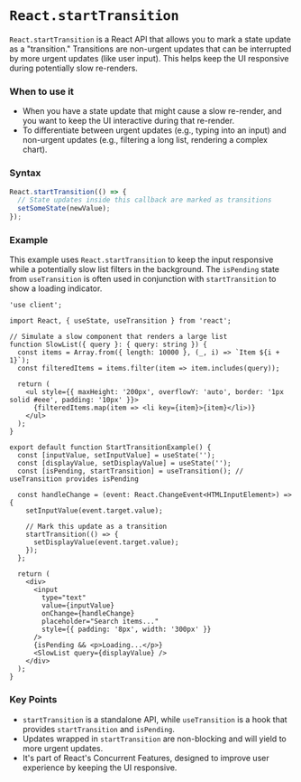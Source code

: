 
# `React.startTransition`

`React.startTransition` is a React API that allows you to mark a state update as a "transition." Transitions are non-urgent updates that can be interrupted by more urgent updates (like user input). This helps keep the UI responsive during potentially slow re-renders.

### When to use it
-   When you have a state update that might cause a slow re-render, and you want to keep the UI interactive during that re-render.
-   To differentiate between urgent updates (e.g., typing into an input) and non-urgent updates (e.g., filtering a long list, rendering a complex chart).

### Syntax

```typescript
React.startTransition(() => {
  // State updates inside this callback are marked as transitions
  setSomeState(newValue);
});
```

### Example

This example uses `React.startTransition` to keep the input responsive while a potentially slow list filters in the background. The `isPending` state from `useTransition` is often used in conjunction with `startTransition` to show a loading indicator.

```tsx
'use client';

import React, { useState, useTransition } from 'react';

// Simulate a slow component that renders a large list
function SlowList({ query }: { query: string }) {
  const items = Array.from({ length: 10000 }, (_, i) => `Item ${i + 1}`);
  const filteredItems = items.filter(item => item.includes(query));

  return (
    <ul style={{ maxHeight: '200px', overflowY: 'auto', border: '1px solid #eee', padding: '10px' }}>
      {filteredItems.map(item => <li key={item}>{item}</li>)}
    </ul>
  );
}

export default function StartTransitionExample() {
  const [inputValue, setInputValue] = useState('');
  const [displayValue, setDisplayValue] = useState('');
  const [isPending, startTransition] = useTransition(); // useTransition provides isPending

  const handleChange = (event: React.ChangeEvent<HTMLInputElement>) => {
    setInputValue(event.target.value);

    // Mark this update as a transition
    startTransition(() => {
      setDisplayValue(event.target.value);
    });
  };

  return (
    <div>
      <input
        type="text"
        value={inputValue}
        onChange={handleChange}
        placeholder="Search items..."
        style={{ padding: '8px', width: '300px' }}
      />
      {isPending && <p>Loading...</p>}
      <SlowList query={displayValue} />
    </div>
  );
}
```

### Key Points
-   `startTransition` is a standalone API, while `useTransition` is a hook that provides `startTransition` and `isPending`.
-   Updates wrapped in `startTransition` are non-blocking and will yield to more urgent updates.
-   It's part of React's Concurrent Features, designed to improve user experience by keeping the UI responsive.
